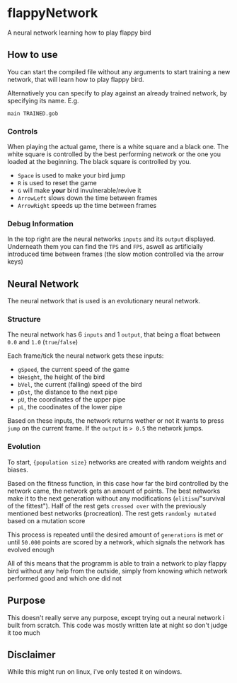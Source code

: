 # flappyNetwork

A neural network learning how to play flappy bird

## How to use

You can start the compiled file without any arguments to start training a new network, that will learn how to play flappy bird.

Alternatively you can specify to play against an already trained network, by specifying its name. E.g.

`main TRAINED.gob`

### Controls

When playing the actual game, there is a white square and a black one. The white square is controlled by the best performing network or the one you loaded at the beginning. The black square is controlled by you.

- `Space` is used to make your bird jump
- `R` is used to reset the game
- `G` will make **your** bird invulnerable/revive it
- `ArrowLeft` slows down the time between frames
- `ArrowRight` speeds up the time between frames

### Debug Information

In the top right are the neural networks `inputs` and its `output` displayed. Underneath them you can find the `TPS` and `FPS`, aswell as artificially introduced time between frames (the slow motion controlled via the arrow keys)

## Neural Network

The neural network that is used is an evolutionary neural network.

### Structure

The neural network has 6 `inputs` and 1 `output`, that being a float between `0.0` and `1.0` (`true`/`false`)

Each frame/tick the neural network gets these inputs:

- `gSpeed`, the current speed of the game
- `bHeight`, the height of the bird
- `bVel`, the current (falling) speed of the bird
- `pDst`, the distance to the next pipe
- `pU`, the coordinates of the upper pipe
- `pL`, the coodinates of the lower pipe

Based on these inputs, the network returns wether or not it wants to press `jump` on the current frame. If the `output` is `> 0.5` the network jumps.

### Evolution

To start, `{population size}` networks are created with random weights and biases. 

Based on the fitness function, in this case how far the bird controlled by the network came, the network gets an amount of points. The best networks make it to the next generation without any modifications (`elitism`/"survival of the fittest"). Half of the rest gets `crossed over` with the previously mentioned best networks (procreation). The rest gets `randomly mutated` based on a mutation score

This process is repeated until the desired amount of `generations` is met or until `50.000` points are scored by a network, which signals the network has evolved enough

All of this means that the programm is able to train a network to play flappy bird without any help from the outside, simply from knowing which network performed good and which one did not

## Purpose

This doesn't really serve any purpose, except trying out a neural network i built from scratch. This code was mostly written late at night so don't judge it too much

## Disclaimer

While this might run on linux, i've only tested it on windows.